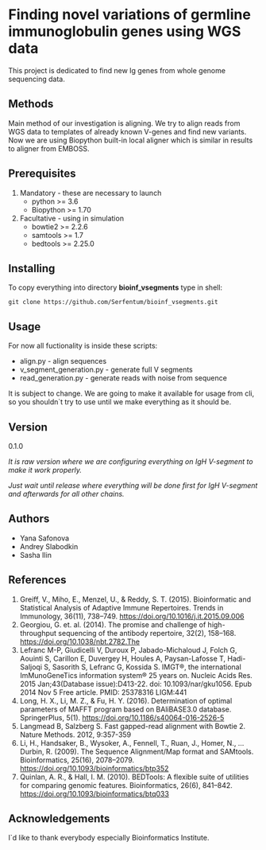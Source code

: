 # Finding novel variations of germline immunoglobulin genes using WGS data

This project is dedicated to find new Ig genes from whole genome
sequencing data.


## Methods
Main method of our investigation is aligning. We try to align reads from
WGS data to templates of already known V-genes and find new variants.
Now we are using Biopython built-in local aligner which is similar in
results to aligner from EMBOSS.


## Prerequisites
1. Mandatory - these are necessary to launch
    - python >= 3.6
    - Biopython >= 1.70
2. Facultative - using in simulation
    - bowtie2 >= 2.2.6
    - samtools >= 1.7
    - bedtools >= 2.25.0


## Installing
To copy everything into directory **bioinf_vsegments** type in shell:

`git clone https://github.com/Serfentum/bioinf_vsegments.git`


## Usage
For now all fuctionality is inside these scripts:
- align.py - align sequences
- v_segment_generation.py - generate full V segments
- read_generation.py - generate reads with noise from sequence

It is subject to change. We are going to make it available for usage
from cli, so you shouldn\`t try to use until we make everything as it
should be.


## Version
0.1.0

*It is raw version where we are configuring everything on IgH V-segment
to make it work properly.*

*Just wait until release where everything will be done first for IgH
V-segment and afterwards for all other chains.*


## Authors
- Yana Safonova
- Andrey Slabodkin
- Sasha Ilin


## References
1. Greiff, V., Miho, E., Menzel, U., & Reddy, S. T. (2015). Bioinformatic and Statistical Analysis of Adaptive Immune Repertoires. Trends in Immunology, 36(11), 738–749. https://doi.org/10.1016/j.it.2015.09.006
2. Georgiou, G. et. al. (2014). The promise and challenge of high-throughput sequencing of the antibody repertoire, 32(2), 158–168. https://doi.org/10.1038/nbt.2782.The
3. Lefranc M-P, Giudicelli V, Duroux P, Jabado-Michaloud J, Folch G, Aouinti S, Carillon E, Duvergey H, Houles A, Paysan-Lafosse T, Hadi-Saljoqi S, Sasorith S, Lefranc G, Kossida S.
IMGT®, the international ImMunoGeneTics information system® 25 years on.
Nucleic Acids Res. 2015 Jan;43(Database issue):D413-22. doi: 10.1093/nar/gku1056. Epub 2014 Nov 5 Free article. PMID: 25378316 LIGM:441
4. Long, H. X., Li, M. Z., & Fu, H. Y. (2016). Determination of optimal parameters of MAFFT program based on BAliBASE3.0 database. SpringerPlus, 5(1). https://doi.org/10.1186/s40064-016-2526-5
5. Langmead B, Salzberg S. Fast gapped-read alignment with Bowtie 2. Nature Methods. 2012, 9:357-359
6. Li, H., Handsaker, B., Wysoker, A., Fennell, T., Ruan, J., Homer, N., … Durbin, R. (2009). The Sequence Alignment/Map format and SAMtools. Bioinformatics, 25(16), 2078–2079. https://doi.org/10.1093/bioinformatics/btp352
7. Quinlan, A. R., & Hall, I. M. (2010). BEDTools: A flexible suite of utilities for comparing genomic features. Bioinformatics, 26(6), 841–842. https://doi.org/10.1093/bioinformatics/btq033


## Acknowledgements
I\`d like to thank everybody especially Bioinformatics Institute.
